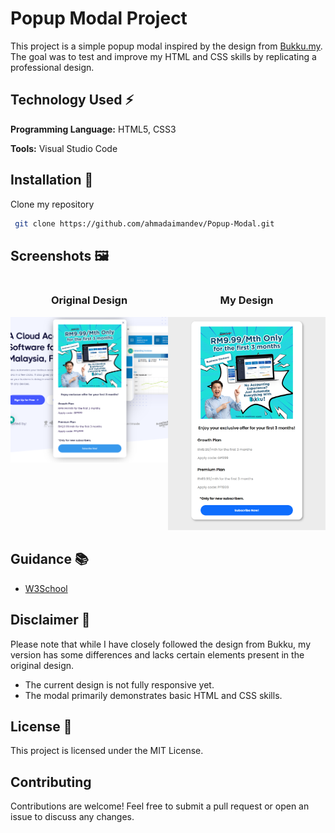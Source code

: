 
# Popup Modal Project

This project is a simple popup modal inspired by the design from [Bukku.my](https://bukku.my/). 
The goal was to test and improve my HTML and CSS skills by replicating a professional design.


## Technology Used ⚡

**Programming Language:** HTML5, CSS3

**Tools:** Visual Studio Code


## Installation 🔌

Clone my repository

```bash
 git clone https://github.com/ahmadaimandev/Popup-Modal.git
```

## Screenshots 🖼
<div style="display: flex; justify-content: space-between;">
    <div style="flex: 1; text-align: center;">
        <h3>Original Design</h3>
        <img src="/preview-image/original.png" alt="Original Design" style="max-width: 100%; height: auto;">
    </div>
    <div style="flex: 1; text-align: center;">
        <h3>My Design</h3>
        <img src="/preview-image/preview.png" alt="My Design" style="max-width: 100%; height: auto;">
    </div>
</div>

## Guidance 📚

- [W3School](https://www.w3schools.com/)

## Disclaimer 🚫

Please note that while I have closely followed the design from Bukku, my version has some differences and lacks certain elements present in the original design.

* The current design is not fully responsive yet.
* The modal primarily demonstrates basic HTML and CSS skills.
## License 📃

This project is licensed under the MIT License.


## Contributing

Contributions are welcome! Feel free to submit a pull request or open an issue to discuss any changes.
